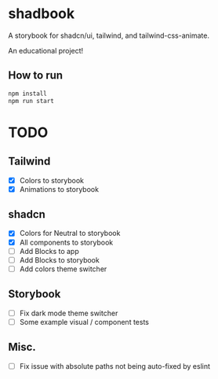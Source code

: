 # shadbook

A storybook for shadcn/ui, tailwind, and tailwind-css-animate.

An educational project!

## How to run

```bash
npm install
npm run start
```

# TODO
## Tailwind
- [x] Colors to storybook
- [x] Animations to storybook

## shadcn
- [x] Colors for Neutral to storybook
- [x] All components to storybook
- [ ] Add Blocks to app
- [ ] Add Blocks to storybook
- [ ] Add colors theme switcher

## Storybook
- [ ] Fix dark mode theme switcher
- [ ] Some example visual / component tests

## Misc.
- [ ] Fix issue with absolute paths not being auto-fixed by eslint
